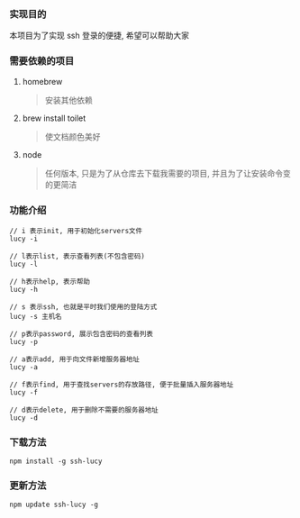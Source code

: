 ### 实现目的

本项目为了实现 ssh 登录的便捷, 希望可以帮助大家

### 需要依赖的项目

1. homebrew
   > 安装其他依赖
2. brew install toilet
   > 使文档颜色美好
3. node
   > 任何版本, 只是为了从仓库去下载我需要的项目, 并且为了让安装命令变的更简洁

### 功能介绍

```
// i 表示init, 用于初始化servers文件
lucy -i

// l表示list, 表示查看列表(不包含密码)
lucy -l

// h表示help, 表示帮助
lucy -h

// s 表示ssh, 也就是平时我们使用的登陆方式
lucy -s 主机名

// p表示password, 展示包含密码的查看列表
lucy -p

// a表示add, 用于向文件新增服务器地址
lucy -a

// f表示find, 用于查找servers的存放路径, 便于批量插入服务器地址
lucy -f

// d表示delete, 用于删除不需要的服务器地址
lucy -d

```

### 下载方法

```
npm install -g ssh-lucy
```

### 更新方法

```
npm update ssh-lucy -g
```
